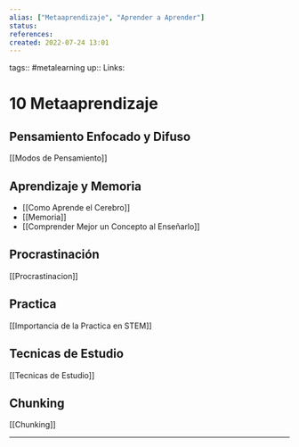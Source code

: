 ```yaml
---
alias: ["Metaaprendizaje", "Aprender a Aprender"]
status:
references:
created: 2022-07-24 13:01
---
```

tags:: #metalearning 
up::
Links: 
# 10 Metaaprendizaje 
## Pensamiento Enfocado y Difuso
[[Modos de Pensamiento]]

## Aprendizaje y Memoria
- [[Como Aprende el Cerebro]]
- [[Memoria]]
- [[Comprender Mejor un Concepto al Enseñarlo]]

## Procrastinación
[[Procrastinacion]]

## Practica
[[Importancia de la Practica en STEM]]

## Tecnicas de Estudio
[[Tecnicas de Estudio]]

## Chunking
[[Chunking]]
___
